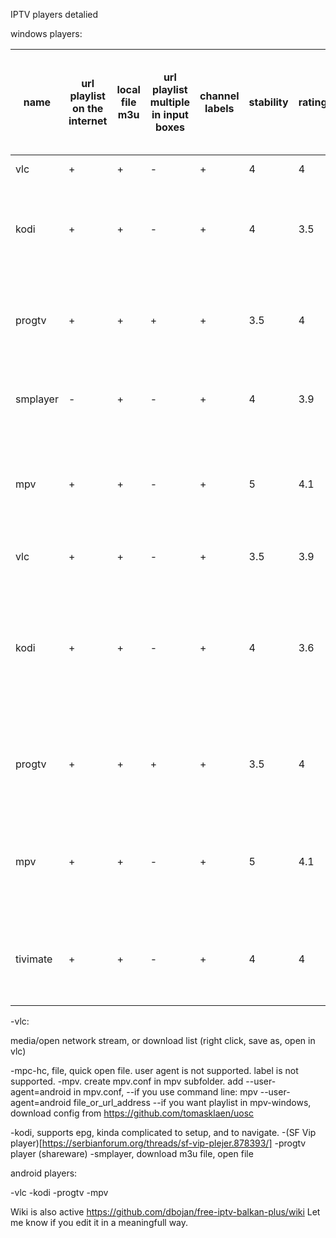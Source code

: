 IPTV players detalied

windows players:

|name|url playlist on the internet|local file m3u|url playlist multiple in input boxes|channel labels|stability|rating|os|free|pro|con|note|epg in general|multple epg in general|single epg url embedded inside m3u file wiht x-tvg url|multiple epg embedded inside m3u file x-tvg url, separated by ","|epg in additional input box|epg in multiple additional input box| 
|--|--|--|--|--|--|--|--|--|--|--|--|--|--|--|--|--|--|
|vlc|+|+|-|+|4|4|windows|+|it support labels|does not support epg||-|-|||||
|kodi|+|+|-|+|4|3.5|windows|+|supports for epg, although single source only|complicated to set up and navigate, single epg source only (minor con)||+|-|+|-|+ (but not both url in m3u and additional box)|-|
|progtv|+|+|+|+|3.5|4|windows|shareware, recording omitted from free version|multiple epg boxes sources|weird navigation, does not play some channels like moviesphere||+|+|-|-|+|+|
|smplayer|-|+|-|+|4|3.9|windows|+|easy navigation in playlist using arrows|cannot open url with m3u||-||||||
|mpv|+|+|-|+|5|4.1|windows|+|rock stable, can record stream|you have to download additional plugins to display list on windows, does not support epg||-||||||
|vlc|+|+|-|+|3.5|3.9|android|+|it support labels|low stability, sometimes hangs||-|-|||||
|kodi|+|+|-|+|4|3.6|android|+|supports for epg, although single source only|complicated to set up and navigate, single epg source only (minor con), forced landscape, paste does not work||+|-|+|-|+ (but not both url in m3u and additional box)|-|
|progtv|+|+|+|+|3.5|4|android|shareware, recording omitted from free version|multiple epg boxes sources|weird navigation, does not play some channels like moviesphere||+|+|-|-|+|+|
|mpv|+|+|-|+|5|4.1|android|+|very stable|does not support epg, you have to open playlist manually each startup|hold on arrow to the right to see the playlist|-||||||
|tivimate|+|+|-|+|4|4|android|shareware, limitation: singe playlist url and single epg inputbox|shows epg|forced landscape mode||+|-|+|-|+|-|


-vlc: 

media/open network stream, or download list (right click, save as, open in vlc)



-mpc-hc, file, quick open file. user agent is not supported. label is not supported.
-mpv. create mpv.conf in mpv subfolder. add --user-agent=android in mpv.conf,
--if you use command line: mpv --user-agent=android file_or_url_address
--if you want playlist in mpv-windows, download config from https://github.com/tomasklaen/uosc

-kodi, supports epg, kinda complicated to setup, and to navigate.
-(SF Vip player)[https://serbianforum.org/threads/sf-vip-plejer.878393/]
-progtv player (shareware)
-smplayer, download m3u file, open file

android players:

-vlc
-kodi
-progtv
-mpv

Wiki is also active https://github.com/dbojan/free-iptv-balkan-plus/wiki
Let me know if you edit it in a meaningfull way.
